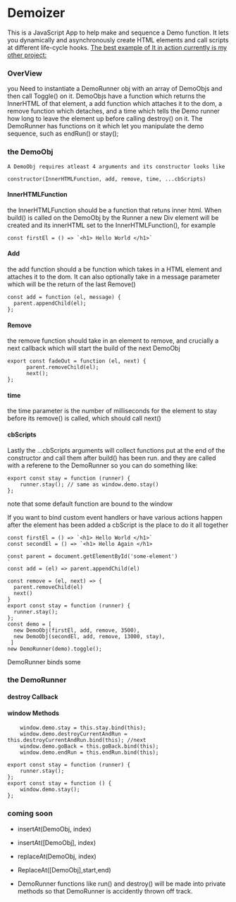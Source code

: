 # Demoizer
This is a JavaScript App to help make and sequence a Demo function. It lets you dynamically and  asynchronously create HTML elements and call scripts at different life-cycle hooks. 
[The best example of It in action currently is my other project:](https://github.com/snorkleboy/Compression-visualizer/blob/master/js/demo.js)

### OverView
  you Need to instantiate a DemoRunner obj with an array of DemoObjs and then call Toggle() on it. DemoObjs have a function which returns the InnerHTML of that element, a add function which attaches it to the dom, a remove function which detaches, and a time which tells the Demo runner how long to leave the element up before calling destroy() on it. 
  The DemoRunner has functions on it which let you manipulate the demo sequence, such as endRun() or stay();

  ### the DemoObj
    A DemoObj requires atleast 4 arguments and its constructor looks like
  ```
  constructor(InnerHTMLFunction, add, remove, time, ...cbScripts)
  ```
  #### InnerHTMLFunction
  the InnerHTMLFunction should be a function that retuns inner html. When build() is called on the DemoObj by the Runner a new Div element will be created and its innerHTML set to the InnerHTMLFunction(), for example
  ```
  const firstEl = () => `<h1> Hello World </h1>`
  ```
  #### Add
  the add function should a be function which takes in a HTML element and attaches it to the dom. It can also optionally take in a message parameter which will be the return of the last Remove()
  ```
  const add = function (el, message) {
    parent.appendChild(el);
};
  ```
  #### Remove
  the remove function should take in an element to remove, and crucially a next callback which will start the build of the next DemoObj
  ```
  export const fadeOut = function (el, next) {
        parent.removeChild(el);
        next();
};
```
#### time

the time parameter is the number of milliseconds for the element to stay before its remove() is called, which should call next()
#### cbScripts

Lastly the ...cbScripts arguments will collect functions put at the end of the constructor and call them after build() has been run. and they are called with a referene to the DemoRunner so you can do something like:
```
export const stay = function (runner) {
    runner.stay(); // same as window.demo.stay()
};
```
note that some default function are bound to the window

If you want to bind custom event handlers or have various actions happen after the element has been added a cbScript is the place to do it
all together
  ```  
  const firstEl = () => `<h1> Hello World </h1>`
  const secondEl = () => `<h1> Hello Again </h1>
  
  const parent = document.getElementById('some-element')
  `
  const add = (el) => parent.appendChild(el)
  
  const remove = (el, next) => {
    parent.removeChild(el)
    next()
  }
  export const stay = function (runner) {
    runner.stay();
};
  const demo = [
    new DemoObj(firstEl, add, remove, 3500),
    new DemoObj(secondEl, add, remove, 13000, stay),
   ]
  new DemoRunner(demo).toggle();
 ```
 
 DemoRunner binds some  
### the DemoRunner

#### destroy Callback
#### window Methods
```
    window.demo.stay = this.stay.bind(this);
    window.demo.destroyCurrentAndRun = this.destroyCurrentAndRun.bind(this); //next
    window.demo.goBack = this.goBack.bind(this);
    window.demo.endRun = this.endRun.bind(this);
```
```
export const stay = function (runner) {
    runner.stay();
};
export const stay = function () {
    window.demo.stay();
};
```
### coming soon
 - insertAt(DemoObj, index)
 - insertAt([DemoObj], index)
 - replaceAt(DemoObj, index)
 - ReplaceAt([DemoObj],start,end)
 
 - DemoRunner functions like run() and destroy() will be made into private methods so that DemoRunner is accidently thrown off track. 
